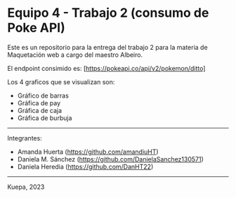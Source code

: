 # Equipo 4 - Trabajo 2 (consumo de Poke API)

Este es un repositorio para la entrega del trabajo 2 para la materia de Maquetación web a cargo del maestro Albeiro.

El endpoint consimido es: [https://pokeapi.co/api/v2/pokemon/ditto]

Los 4 graficos que se visualizan son: 
- Gráfico de barras
- Gráfica de pay
- Gráfica de caja
- Gráfica de burbuja

---
Integrantes:

- Amanda Huerta (https://github.com/amandiuHT)
- Daniela M. Sánchez (https://github.com/DanielaSanchez130571)
- Daniela Heredia (https://github.com/DanHT22)
---

Kuepa, 2023

